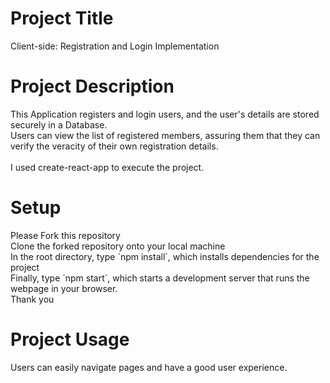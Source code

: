 <h1>Project Title</h1>
Client-side: Registration and Login Implementation

<h1>Project Description</h1>
This Application registers and login users, and the user's details are stored securely in a Database.
<br>
Users can view the list of registered members, assuring them that they can verify the veracity of their own registration details.
<br>
<br>
I used create-react-app to execute the project.

<h1>Setup</h1>
Please Fork this repository
<br>
Clone the forked repository onto your local machine
<br>
In the root directory, type `npm install`, which installs dependencies for the project
<br>
Finally, type `npm start`, which starts a development server that runs the webpage in your browser.
<br>
Thank you

<h1>Project Usage</h1>
Users can easily navigate pages and have a good user experience.
